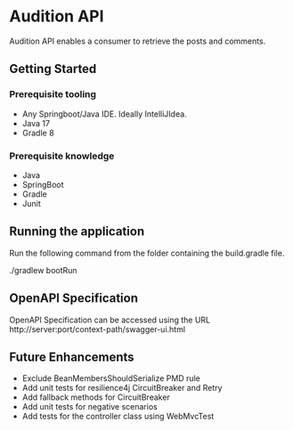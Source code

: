 # Audition API

Audition API enables a consumer to retrieve the posts and comments.

## Getting Started

### Prerequisite tooling

- Any Springboot/Java IDE. Ideally IntelliJIdea.
- Java 17
- Gradle 8
  
### Prerequisite knowledge

- Java
- SpringBoot
- Gradle
- Junit

## Running the application

Run the following command from the folder containing the build.gradle file.

./gradlew bootRun

## OpenAPI Specification

OpenAPI Specification can be accessed using the URL http://server:port/context-path/swagger-ui.html

## Future Enhancements

- Exclude BeanMembersShouldSerialize PMD rule
- Add unit tests for resilience4j CircuitBreaker and Retry
- Add fallback methods for CircuitBreaker
- Add unit tests for negative scenarios
- Add tests for the controller class using WebMvcTest




